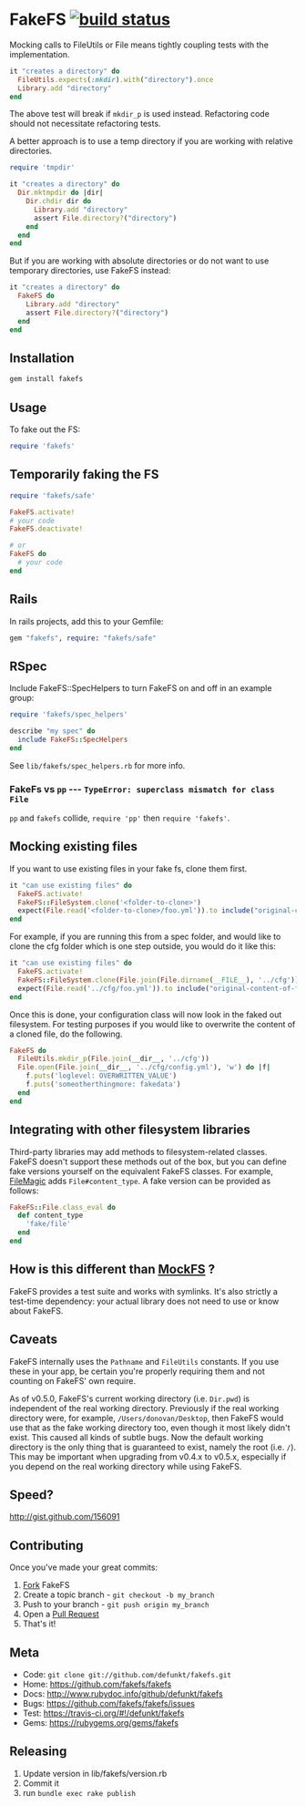 FakeFS [![build status](https://travis-ci.org/fakefs/fakefs.svg?branch=master)](https://travis-ci.org/fakefs/fakefs)
======

Mocking calls to FileUtils or File means tightly coupling tests with the implementation.

``` ruby
it "creates a directory" do
  FileUtils.expects(:mkdir).with("directory").once
  Library.add "directory"
end
```

The above test will break if `mkdir_p` is used instead.
Refactoring code should not necessitate refactoring tests.

A better approach is to use a temp directory if you are working with relative directories.

```Ruby
require 'tmpdir'

it "creates a directory" do
  Dir.mktmpdir do |dir|
    Dir.chdir dir do
      Library.add "directory"
      assert File.directory?("directory")
    end
  end
end
```

But if you are working with absolute directories or do not want to use temporary directories, use FakeFS instead:

``` ruby
it "creates a directory" do
  FakeFS do
    Library.add "directory"
    assert File.directory?("directory")
  end
end
```

Installation
------------

```Bash
gem install fakefs
```

Usage
-----

To fake out the FS:

``` ruby
require 'fakefs'
```

Temporarily faking the FS
-------------------------

``` ruby
require 'fakefs/safe'

FakeFS.activate!
# your code
FakeFS.deactivate!

# or
FakeFS do
  # your code
end
```

Rails
-----

In rails projects, add this to your Gemfile:

``` ruby
gem "fakefs", require: "fakefs/safe"
```

RSpec
-----

Include FakeFS::SpecHelpers to turn FakeFS on and off in an example group:

``` ruby
require 'fakefs/spec_helpers'

describe "my spec" do
  include FakeFS::SpecHelpers
end
```

See `lib/fakefs/spec_helpers.rb` for more info.

### FakeFs vs `pp` --- `TypeError: superclass mismatch for class File`

`pp` and `fakefs` collide, `require 'pp'` then `require 'fakefs'`.

Mocking existing files
----------------------

If you want to use existing files in your fake fs, clone them first.

```ruby
it "can use existing files" do
  FakeFS.activate!
  FakeFS::FileSystem.clone('<folder-to-clone>')
  expect(File.read('<folder-to-clone>/foo.yml')).to include("original-content-of-foo")
end
```

For example, if you are running this from a spec folder, and would like to clone the cfg folder
which is one step outside, you would do it like this:

```ruby
it "can use existing files" do
  FakeFS.activate!
  FakeFS::FileSystem.clone(File.join(File.dirname(__FILE__), '../cfg'))
  expect(File.read('../cfg/foo.yml')).to include("original-content-of-foo")
end
```

Once this is done, your configuration class will now look in the faked out filesystem. For testing
purposes if you would like to overwrite the content of a cloned file, do the following.

```ruby
FakeFS do
  FileUtils.mkdir_p(File.join(__dir__, '../cfg'))
  File.open(File.join(__dir__, '../cfg/config.yml'), 'w') do |f|
    f.puts('loglevel: OVERWRITTEN_VALUE')
    f.puts('someotherthingmore: fakedata')
  end
end
```

Integrating with other filesystem libraries
--------------------------------------------
Third-party libraries may add methods to filesystem-related classes. FakeFS
doesn't support these methods out of the box, but you can define fake versions
yourself on the equivalent FakeFS classes. For example,
[FileMagic](https://rubygems.org/gems/ruby-filemagic) adds `File#content_type`.
A fake version can be provided as follows:

``` ruby
FakeFS::File.class_eval do
  def content_type
    'fake/file'
  end
end
```

How is this different than [MockFS](http://mockfs.rubyforge.org/) ?
----------------------------------

FakeFS provides a test suite and works with symlinks. It's also strictly a
test-time dependency: your actual library does not need to use or know about
FakeFS.


Caveats
-------

FakeFS internally uses the `Pathname` and `FileUtils` constants. If you use
these in your app, be certain you're properly requiring them and not counting
on FakeFS' own require.

As of v0.5.0, FakeFS's current working directory (i.e. `Dir.pwd`) is
independent of the real working directory. Previously if the real working
directory were, for example, `/Users/donovan/Desktop`, then FakeFS would use
that as the fake working directory too, even though it most likely didn't
exist. This caused all kinds of subtle bugs. Now the default working directory
is the only thing that is guaranteed to exist, namely the root (i.e. `/`). This
may be important when upgrading from v0.4.x to v0.5.x, especially if you depend
on the real working directory while using FakeFS.


Speed?
------

<http://gist.github.com/156091>


Contributing
------------

Once you've made your great commits:

1. [Fork][0] FakeFS
2. Create a topic branch - `git checkout -b my_branch`
3. Push to your branch - `git push origin my_branch`
5. Open a [Pull Request][1]
5. That's it!

Meta
----

* Code: `git clone git://github.com/defunkt/fakefs.git`
* Home: <https://github.com/fakefs/fakefs>
* Docs: <http://www.rubydoc.info/github/defunkt/fakefs>
* Bugs: <https://github.com/fakefs/fakefs/issues>
* Test: <https://travis-ci.org/#!/defunkt/fakefs>
* Gems: <https://rubygems.org/gems/fakefs>

[0]: https://help.github.com/forking/
[1]: https://help.github.com/send-pull-requests/

Releasing
---------

1. Update version in lib/fakefs/version.rb
2. Commit it
3. run `bundle exec rake publish`
